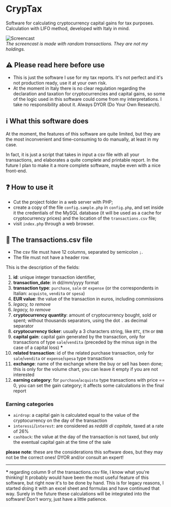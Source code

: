 # CrypTax
Software for calculating cryptocurrency capital gains for tax purposes. Calculation with LIFO method, developed with Italy in mind.

![Screencast](./screencast.gif)  
*The screencast is made with random transactions. They are not my holdings.*

## ⚠️ Please read here before use
- This is just the software I use for my tax reports. It's not perfect and it's not production ready, use it at your own risk.
- At the moment in Italy there is no clear regulation regarding the declaration and taxation for cryptocurrencies and capital gains, so some of the logic used in this software could come from my interpretations. I take no responsibility about it. Always DYOR (Do Your Own Research).

## ℹ️ What this software does
At the moment, the features of this software are quite limited, but they are the most inconvenient and time-consuming to do manually, at least in my case.

In fact, it is just a script that takes in input a csv file with all your transactions, and elaborates a quite complete and printable report. In the future I plan to make it a more complete software, maybe even with a nice front-end.

## ❓ How to use it
- Cut the project folder in a web server with PHP;
- create a copy of the file `config.sample.php` in `config.php`, and set inside it the credentials of the MySQL database (it will be used as a cache for cryptocurrency prices) and the location of the `transactions.csv` file;
- visit `index.php` through a web browser.

## 📄 The transactions.csv file
- The csv file must have 12 columns, separated by semicolon `;`.  
- The file must not have a header row.

This is the description of the fields:
1. **id**: unique integer transaction identifier,
2. **transaction_date**: in dd/mm/yyyy format
3. **transaction type**: `purchase`, `sale` or `expense` (or the correspondents in Italian: `acquisto`, `vendita` or `spesa`)
4. **EUR value**: the value of the transaction in euros, including commissions
5. *legacy, to remove*
6. *legacy, to remove*
7. **cryptocurrency quantity**: amount of cryptocurrency bought, sold or spent; without thousands separators, using the dot `.` as decimal separator
8. **cryptocurrency ticker**: usually a 3 characters string, like `BTC`, `ETH` or `BNB`
9. **capital gain**: capital gain generated by the transaction, only for transactions of type `sale`/`vendita` (preceded by the minus sign in the case of a capital loss) **\***
10. **related transaction**: id of the related purchase transaction, only for `sale`/`vendita` or `expense`/`spesa` type transactions
11. **exchange**: name of the exchange where the buy or sell has been done; this is only for the volume chart, you can leave it empty if you are not interested
12. **earning category**: for `purchase`/`acquisto` type transactions with price == 0, you can set the gain category; it affects some calculations in the final report

### Earning categories
- `airdrop`: a capital gain is calculated equal to the value of the cryptocurrency on the day of the transaction
- `interessi`/`interest`: are considered as *redditi di capitale*, taxed at a rate of 26%
- `cashback`: the value at the day of the transaction is not taxed, but only the eventual capital gain at the time of the sale


**please note**: these are the considerations this software does, but they may not be the correct ones! DYOR and/or consult an expert!

---

**\*** regarding column 9 of the transactions.csv file, I know what you're thinking! It probably would have been the most useful feature of this software, but right now it's to be done by hand. This is for legacy reasons, I started doing it with an excel sheet and formulas and have continued that way. Surely in the future these calculations will be integrated into the software! Don't worry, just have a little patience.
